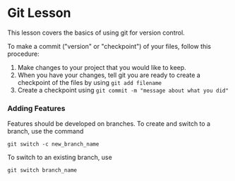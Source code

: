# Git Lesson

This lesson covers the basics of using git for version control.

To make a commit ("version" or "checkpoint") of your files, follow this procedure:

1. Make changes to your project that you would like to keep.
2. When you have your changes, tell git you are ready to create a checkpoint of the files by using `git add filename`
3. Create a checkpoint using `git commit -m "message about what you did"`

### Adding Features

Features should be developed on branches. To create and switch to a branch, use the command 

`git switch -c new_branch_name`

To switch to an existing branch, use

`git switch branch_name`
